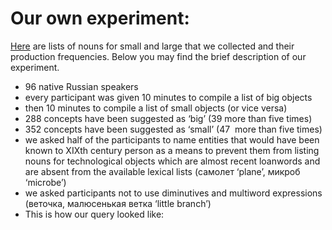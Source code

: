 # Our own experiment:
[Here](https://docs.google.com/spreadsheets/d/1xBVP3IE8kJiCj-bOx1z7eSz4vJgYaz6-lTcJQDgy4O8/edit#gid=0) are lists of nouns for small and large that we collected and their production frequencies.
Below you may find the brief description of our experiment.
* 96 native Russian speakers
* every participant was given 10 minutes to compile a list of big objects
* then 10 minutes to compile a list of small objects (or vice versa)
* 288 concepts have been suggested as ‘big’ (39 more than five times) 
* 352 concepts have been suggested as ‘small’ (47  more than five times)
* we asked half of the participants to name entities that would have been known to XIXth century person as a means to prevent them from listing nouns for technological objects which are almost recent loanwords and are absent from the available lexical lists (самолет ‘plane’, микроб ‘microbe’)
* we asked participants not to use diminutives and multiword expressions (веточка, малюсенькая ветка ‘little branch’)
* This is how our query looked like:
